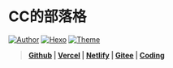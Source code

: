 # CC的部落格

<a href="https://ccknbc.github.io"><img alt="Author" src="https://img.shields.io/badge/author-CCKNBC-blur"/></a>
<a href="https://hexo.io"><img alt="Hexo" src="https://img.shields.io/badge/hexo-4.2.1-0e83c"/></a>
<a href="https://github.com/jerryc127/hexo-theme-butterfly"><img alt="Theme" src="https://img.shields.io/badge/Theme-Butterfly-0e83c"/></a>

> **[Github](https://ccknbc.github.io/) | [Vercel](https://ccknbc.gitee.io/) | [Netlify](https://blog-ccknbc.netlify.app/) | [Gitee](https://ccknbc.gitee.io/) | [Coding](https://y0znz6.coding-pages.com/)**







